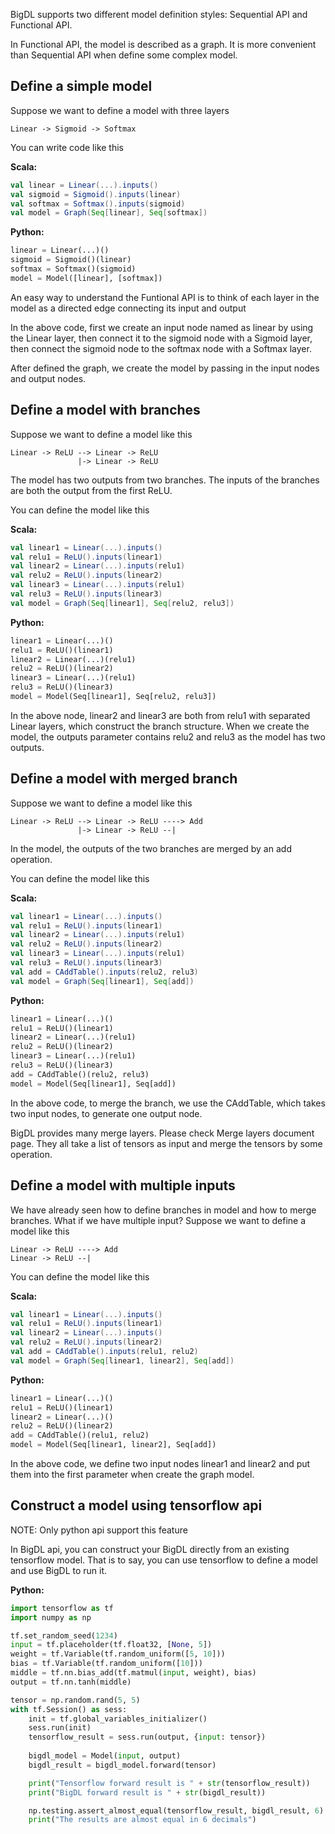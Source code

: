 BigDL supports two different model definition styles: Sequential API and Functional API.

In Functional API, the model is described as a graph. It is more convenient than Sequential API
when define some complex model.

## Define a simple model
Suppose we want to define a model with three layers
```
Linear -> Sigmoid -> Softmax
```

You can write code like this

**Scala:**
```scala
val linear = Linear(...).inputs()
val sigmoid = Sigmoid().inputs(linear)
val softmax = Softmax().inputs(sigmoid)
val model = Graph(Seq[linear], Seq[softmax])
```
**Python:**
```python
linear = Linear(...)()
sigmoid = Sigmoid()(linear)
softmax = Softmax()(sigmoid)
model = Model([linear], [softmax])
```

An easy way to understand the Funtional API is to think of each layer in the model as a directed
edge connecting its input and output

In the above code, first we create an input node named as linear by using
the Linear layer, then connect it to the sigmoid node with a Sigmoid
layer, then connect the sigmoid node to the softmax node with a Softmax layer.

After defined the graph, we create the model by passing in the input nodes
and output nodes.

## Define a model with branches
Suppose we want to define a model like this
```
Linear -> ReLU --> Linear -> ReLU
               |-> Linear -> ReLU
```
The model has two outputs from two branches. The inputs of the branches are both the
output from the first ReLU.

You can define the model like this

**Scala:**
```scala
val linear1 = Linear(...).inputs()
val relu1 = ReLU().inputs(linear1)
val linear2 = Linear(...).inputs(relu1)
val relu2 = ReLU().inputs(linear2)
val linear3 = Linear(...).inputs(relu1)
val relu3 = ReLU().inputs(linear3)
val model = Graph(Seq[linear1], Seq[relu2, relu3])
```
**Python:**
```python
linear1 = Linear(...)()
relu1 = ReLU()(linear1)
linear2 = Linear(...)(relu1)
relu2 = ReLU()(linear2)
linear3 = Linear(...)(relu1)
relu3 = ReLU()(linear3)
model = Model(Seq[linear1], Seq[relu2, relu3])
```
In the above node, linear2 and linear3 are both from relu1 with separated
Linear layers, which construct the branch structure. When we create the model,
the outputs parameter contains relu2 and relu3 as the model has two outputs.

## Define a model with merged branch
Suppose we want to define a model like this
```
Linear -> ReLU --> Linear -> ReLU ----> Add
               |-> Linear -> ReLU --|
```
In the model, the outputs of the two branches are merged by an add operation.

You can define the model like this

**Scala:**
```scala
val linear1 = Linear(...).inputs()
val relu1 = ReLU().inputs(linear1)
val linear2 = Linear(...).inputs(relu1)
val relu2 = ReLU().inputs(linear2)
val linear3 = Linear(...).inputs(relu1)
val relu3 = ReLU().inputs(linear3)
val add = CAddTable().inputs(relu2, relu3)
val model = Graph(Seq[linear1], Seq[add])
```
**Python:**
```python
linear1 = Linear(...)()
relu1 = ReLU()(linear1)
linear2 = Linear(...)(relu1)
relu2 = ReLU()(linear2)
linear3 = Linear(...)(relu1)
relu3 = ReLU()(linear3)
add = CAddTable()(relu2, relu3)
model = Model(Seq[linear1], Seq[add])
```
In the above code, to merge the branch, we use the CAddTable, which takes two
input nodes, to generate one output node.

BigDL provides many merge layers. Please check Merge layers document page. They all
take a list of tensors as input and merge the tensors by some operation.

## Define a model with multiple inputs
We have already seen how to define branches in model and how to merge branches.
What if we have multiple input? Suppose we want to define a model like this
```
Linear -> ReLU ----> Add
Linear -> ReLU --|
```

You can define the model like this

**Scala:**
```scala
val linear1 = Linear(...).inputs()
val relu1 = ReLU().inputs(linear1)
val linear2 = Linear(...).inputs()
val relu2 = ReLU().inputs(linear2)
val add = CAddTable().inputs(relu1, relu2)
val model = Graph(Seq[linear1, linear2], Seq[add])
```
**Python:**
```python
linear1 = Linear(...)()
relu1 = ReLU()(linear1)
linear2 = Linear(...)()
relu2 = ReLU()(linear2)
add = CAddTable()(relu1, relu2)
model = Model(Seq[linear1, linear2], Seq[add])
```
In the above code, we define two input nodes linear1 and linear2 and put them
into the first parameter when create the graph model.

## Construct a model using tensorflow api

NOTE: Only python api support this feature

In BigDL api, you can construct your BigDL directly from an existing
tensorflow model. That is to say, you can use tensorflow to define
a model and use BigDL to run it.

**Python:**
```python
import tensorflow as tf
import numpy as np

tf.set_random_seed(1234)
input = tf.placeholder(tf.float32, [None, 5])
weight = tf.Variable(tf.random_uniform([5, 10]))
bias = tf.Variable(tf.random_uniform([10]))
middle = tf.nn.bias_add(tf.matmul(input, weight), bias)
output = tf.nn.tanh(middle)

tensor = np.random.rand(5, 5)
with tf.Session() as sess:
    init = tf.global_variables_initializer()
    sess.run(init)
    tensorflow_result = sess.run(output, {input: tensor})
    
    bigdl_model = Model(input, output)
    bigdl_result = bigdl_model.forward(tensor)

    print("Tensorflow forward result is " + str(tensorflow_result))
    print("BigDL forward result is " + str(bigdl_result))

    np.testing.assert_almost_equal(tensorflow_result, bigdl_result, 6)
    print("The results are almost equal in 6 decimals")
```
